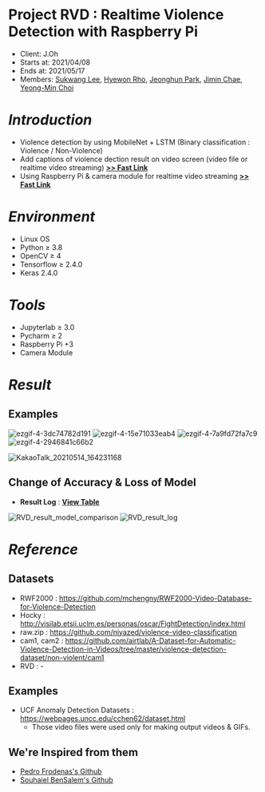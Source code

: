# Project RVD : Realtime Violence Detection with Raspberry Pi

* Client: J.Oh
* Starts at: 2021/04/08
* Ends at: 2021/05/17
* Members: [Sukwang Lee](https://github.com/SookwangLee), [Hyewon Rho](https://github.com/rhohye22), [Jeonghun Park](https://github.com/berojung), [Jimin Chae](https://github.com/regenesis90), [Yeong-Min Choi](https://github.com/kmccym)

# *Introduction*

* Violence detection by using MobileNet + LSTM (Binary classification : Violence / Non-Violence)
* Add captions of violence dection result on video screen (video file or realtime video streaming) **[>> Fast Link](https://github.com/projectRVD/Real-Time-Violence-Detection-with-raspberry-pi/tree/main/ver_jupyter)**
* Using Raspberry Pi & camera module for realtime video streaming **[>> Fast Link](https://github.com/projectRVD/Real-Time-Violence-Detection-with-raspberry-pi/tree/main/raspberry)**

# *Environment*

- Linux OS
- Python ≥ 3.8
- OpenCV ≥ 4
- Tensorflow ≥ 2.4.0
- Keras 2.4.0

# *Tools*

- Jupyterlab ≥ 3.0
- Pycharm ≥ 2
- Raspberry Pi +3
- Camera Module

# *Result*

## Examples

![ezgif-4-3dc74782d191](https://user-images.githubusercontent.com/75024126/117774684-b9e9f480-b274-11eb-978a-060f21ffd1af.gif)
![ezgif-4-15e71033eab4](https://user-images.githubusercontent.com/75024126/117774703-bce4e500-b274-11eb-8e3c-14f54d7a8743.gif)
![ezgif-4-7a9fd72fa7c9](https://user-images.githubusercontent.com/75024126/117774858-dd14a400-b274-11eb-941a-aaf8e45eb8a7.gif)
![ezgif-4-2946841c66b2](https://user-images.githubusercontent.com/75024126/117777516-a429fe80-b277-11eb-81b0-1da2b6a0ef41.gif)

![KakaoTalk_20210514_164231168](https://user-images.githubusercontent.com/76435473/118238485-8a84f300-b4d3-11eb-89f8-8bda9e57c397.gif)


## Change of Accuracy & Loss of Model

* **Result Log** : **[View Table](https://github.com/projectRVD/Real-Time-Violence-Detection-with-raspberry-pi/blob/main/RVD_result_log.csv)**

![RVD_result_model_comparison](https://user-images.githubusercontent.com/75024126/117956567-21c33c80-b354-11eb-9768-aac0ed1fc5ef.png)
![RVD_result_log](https://user-images.githubusercontent.com/75024126/117956574-238d0000-b354-11eb-81ff-de111fa69851.png)

# *Reference*

## Datasets

* RWF2000 : https://github.com/mchengny/RWF2000-Video-Database-for-Violence-Detection
* Hocky : http://visilab.etsii.uclm.es/personas/oscar/FightDetection/index.html
* raw.zip : https://github.com/niyazed/violence-video-classification
* cam1, cam2 : https://github.com/airtlab/A-Dataset-for-Automatic-Violence-Detection-in-Videos/tree/master/violence-detection-dataset/non-violent/cam1
* RVD : -

## Examples
* UCF Anomaly Detection Datasets : https://webpages.uncc.edu/cchen62/dataset.html
  * Those video files were used only for making output videos & GIFs.

## We're Inspired from them

* [Pedro Frodenas's Github](https://github.com/pedrofrodenas/Violence-Detection-CNN-LSTM/blob/master/violence_detection.ipynb)
* [Souhaiel BenSalem's Github](https://github.com/shouhaiel1/CNN-LSTM-Violence-detection)
